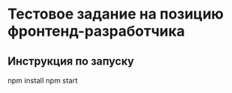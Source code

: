 # Тестовое задание на позицию фронтенд-разработчика

## Инструкция по запуску

npm install
npm start
